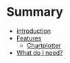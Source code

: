 # Summary

* [introduction](README.md)
* [Features](features.md)
   * [Chartplotter](chartplotter.md)
* [What do I need?](what_do_I_need.md)

